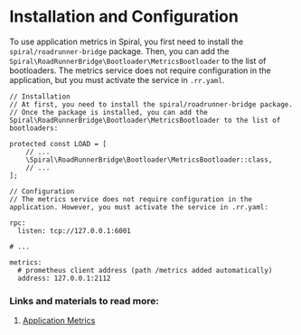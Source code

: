 # Installation and Configuration

To use application metrics in Spiral, you first need to install the `spiral/roadrunner-bridge` package. Then, you can add the `Spiral\RoadRunnerBridge\Bootloader\MetricsBootloader` to the list of bootloaders. The metrics service does not require configuration in the application, but you must activate the service in `.rr.yaml`.

```
// Installation
// At first, you need to install the spiral/roadrunner-bridge package.
// Once the package is installed, you can add the Spiral\RoadRunnerBridge\Bootloader\MetricsBootloader to the list of bootloaders:

protected const LOAD = [
    // ...
    \Spiral\RoadRunnerBridge\Bootloader\MetricsBootloader::class,
    // ...
];

// Configuration
// The metrics service does not require configuration in the application. However, you must activate the service in .rr.yaml:

rpc:
  listen: tcp://127.0.0.1:6001

# ...

metrics:
  # prometheus client address (path /metrics added automatically)
  address: 127.0.0.1:2112
```

### Links and materials to read more:
1. [Application Metrics](https://spiral.dev/docs/advanced-prometheus-metrics/current/en)
